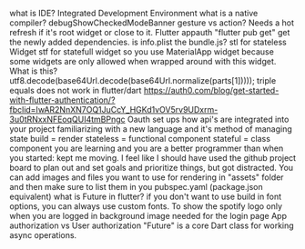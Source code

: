 what is IDE? Integrated Development Environment
what is a native compiler?
debugShowCheckedModeBanner
gesture vs action?
Needs a hot refresh if it's root widget or close to it.
Flutter appauth
"flutter pub get" get the newly added dependencies.
is info.plist the bundle.js?
stl for stateless Widget
stf for statefull widget
so you use MaterialApp widget because some widgets are only allowed when wrapped around with this widget.
What is this?      utf8.decode(base64Url.decode(base64Url.normalize(parts[1]))));
triple equals does not work in flutter/dart
https://auth0.com/blog/get-started-with-flutter-authentication/?fbclid=IwAR2NnXN7OQ1JuCcY_HGKd1vOV5rv9UDxrm-3u0tRNxxNFEoqQUI4tmBPngc
Oauth set ups
how api's are integrated into your project
familiarizing with a new language and it's method of managing state
build = render
stateless = functional component
stateful = class component
you are learning and you are a better programmer than when you started: kept me moving.
I feel like I should have used the github project board to plan out and set goals and prioritize things, but got distracted.
You can add images and files you want to use for rendering in "assets" folder and then make sure to list them in you pubspec.yaml (package.json equivalent)
what is Future in flutter?
if you don't want to use build in font options, you can always use custom fonts.
To show the spotify logo only when you are logged in
background image needed for the login page
App authorization vs User authorization
"Future" is a core Dart class for working async operations.

